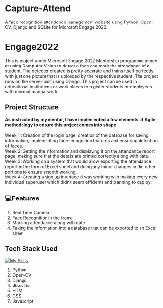 # Capture-Attend
A face recognition attendance management website using Python, Open-CV, Django and SQLite for Microsoft Engage 2022.

# Engage2022
 This is project under Microsoft Engage 2022 Mentorship programme aimed at using Computer Vision to detect a face and mark the attendance of a student. The detector created is pretty   accurate and trains itself perfectly with just one picture that is uploaded by the respective student. The project runs on the server built using Django.
 This project can be used in educational institutions or work places to register students or employees with minimal manual work.
 
 ## Project Structure
  #### As instructed by my mentor, I have implemented a few elements of Agile methodology to ensure this project comes into shape
  Week 1 : Creation of the login page, creation of the database for saving information, implementing face recognition features and ensuring detection of faces.
  <br> Week 2: Getting the information and displaying it on the attendance report page, making sure that the details are printed correctly along with date.
<br> Week 3: Working on a system that would allow exporting the attendance report in the form of Excel sheet and doing any minor changes in the other portions to ensure smooth working.
<br> Week 4: Creating a sign up interface (I was working with making every new individual superuser which didn’t seem efficient) and planning to deploy.

 ## 💻Features
 1. Real Time Camera
 2. Face Recognition in the frame
 3. Marking attendance along with date
4. Taking the information into a database that can be exported to an Excel sheet

 ## Tech Stack Used
 [![My Skills](https://skills.thijs.gg/icons?i=python,js,html,css,django)](https://skills.thijs.gg)
 1. Python 
 2. Open-CV
 3. Django
 4. db.sqlite
 5. HTML
 6. CSS
 7. Javascript 
